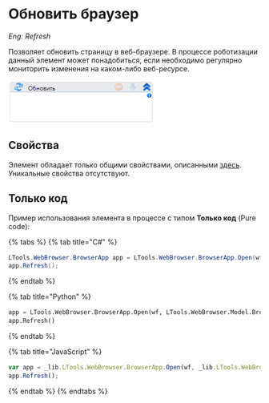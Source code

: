 # Обновить браузер
*Eng: Refresh*

Позволяет обновить страницу в веб-браузере. В процессе роботизации данный элемент может понадобиться, если необходимо регулярно мониторить изменения на каком-либо веб-ресурсе.

![](../../../resources/activities/basic/browser/image-414.png)

## Свойства
Элемент обладает только общими свойствами, описанными [здесь](https://docs.primo-rpa.ru/primo-rpa/primo-studio/process/elements#svoistva-elementa). Уникальные свойства отсутствуют.

## Только код
Пример использования элемента в процессе с типом **Только код** (Pure code):

{% tabs %}
{% tab title="C#" %}
```csharp
LTools.WebBrowser.BrowserApp app = LTools.WebBrowser.BrowserApp.Open(wf, LTools.WebBrowser.Model.BrowserTypes.IE);
app.Refresh();
```
{% endtab %}

{% tab title="Python" %}
```python
app = LTools.WebBrowser.BrowserApp.Open(wf, LTools.WebBrowser.Model.BrowserTypes.IE)
app.Refresh()
```
{% endtab %}

{% tab title="JavaScript" %}
```javascript
var app = _lib.LTools.WebBrowser.BrowserApp.Open(wf, _lib.LTools.WebBrowser.Model.BrowserTypes.IE);
app.Refresh();
```
{% endtab %}
{% endtabs %}
